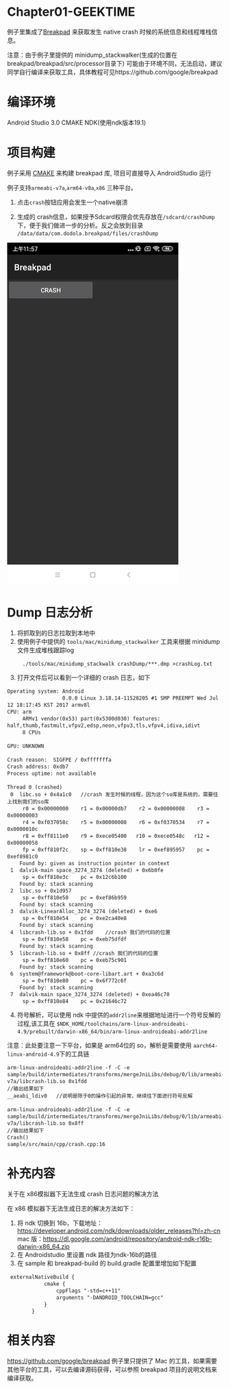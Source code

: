 Chapter01-GEEKTIME
======
例子里集成了[Breakpad](https://github.com/google/breakpad) 来获取发生 native crash 时候的系统信息和线程堆栈信息。

注意：由于例子里提供的 minidump_stackwalker(生成的位置在breakpad/breakpad/src/processor目录下) 可能由于环境不同，无法启动，建议同学自行编译来获取工具，具体教程可见https://github.com/google/breakpad


编译环境
=======
Android Studio 3.0
CMAKE
NDK(使用ndk版本19.1)

项目构建
=======

例子采用 [CMAKE](https://developer.android.com/ndk/guides/cmake) 来构建 breakpad  库, 项目可直接导入 AndroidStudio 运行

例子支持`armeabi-v7a`,`arm64-v8a`,`x86` 三种平台。

1. 点击`crash`按钮应用会发生一个native崩溃

2. 生成的 crash信息，如果授予Sdcard权限会优先存放在`/sdcard/crashDump`下，便于我们做进一步的分析。反之会放到目录 `/data/data/com.dodola.breakpad/files/crashDump`


![截图](screen.png)

Dump 日志分析
========

1. 将抓取到的日志拉取到本地中
2. 使用例子中提供的 `tools/mac/minidump_stackwalker` 工具来根据 minidump 文件生成堆栈跟踪log
```
	 ./tools/mac/minidump_stackwalk crashDump/***.dmp >crashLog.txt 
```
	 
3. 打开文件后可以看到一个详细的 crash 日志，如下

```
Operating system: Android
                  0.0.0 Linux 3.18.14-11528205 #1 SMP PREEMPT Wed Jul 12 18:17:45 KST 2017 armv8l
CPU: arm
     ARMv1 vendor(0x53) part(0x5300d030) features: half,thumb,fastmult,vfpv2,edsp,neon,vfpv3,tls,vfpv4,idiva,idivt
     8 CPUs

GPU: UNKNOWN

Crash reason:  SIGFPE / 0xfffffffa
Crash address: 0xdb7
Process uptime: not available

Thread 0 (crashed)
 0  libc.so + 0x4a1c0   //crash 发生时候的线程，因为这个so库是系统的，需要往上找到我们的so库
     r0 = 0x00000000    r1 = 0x00000db7    r2 = 0x00000008    r3 = 0x00000003
     r4 = 0xf037058c    r5 = 0x00000008    r6 = 0xf0370534    r7 = 0x0000010c
     r8 = 0xff8111e0    r9 = 0xece05400   r10 = 0xece0548c   r12 = 0x00000058
     fp = 0xff810f2c    sp = 0xff810e38    lr = 0xef895957    pc = 0xef8981c0
    Found by: given as instruction pointer in context
 1  dalvik-main space_3274_3274 (deleted) + 0x6b0fe
     sp = 0xff810e3c    pc = 0x12c6b100
    Found by: stack scanning
 2  libc.so + 0x1d957
     sp = 0xff810e50    pc = 0xef86b959
    Found by: stack scanning
 3  dalvik-LinearAlloc_3274_3274 (deleted) + 0xe6
     sp = 0xff810e54    pc = 0xe2ca40e8
    Found by: stack scanning
 4  libcrash-lib.so + 0x1fdd    //crash 我们的代码的位置  
     sp = 0xff810e58    pc = 0xeb75dfdf
    Found by: stack scanning
 5  libcrash-lib.so + 0x8ff //crash 我们的代码的位置 
     sp = 0xff810e60    pc = 0xeb75c901
    Found by: stack scanning
 6  system@framework@boot-core-libart.art + 0xa3c6d
     sp = 0xff810e80    pc = 0x6f772c6f
    Found by: stack scanning
 7  dalvik-main space_3274_3274 (deleted) + 0xea46c70
     sp = 0xff810e84    pc = 0x21646c72
```

4. 符号解析，可以使用 ndk 中提供的`addr2line`来根据地址进行一个符号反解的过程,该工具在 
`$NDK_HOME/toolchains/arm-linux-androideabi-4.9/prebuilt/darwin-x86_64/bin/arm-linux-androideabi-addr2line`
 
 注意：此处要注意一下平台，如果是 arm64位的 so，解析是需要使用 `aarch64-linux-android-4.9`下的工具链
```
arm-linux-androideabi-addr2line -f -C -e sample/build/intermediates/transforms/mergeJniLibs/debug/0/lib/armeabi-v7a/libcrash-lib.so 0x1fdd                           
//输出结果如下
__aeabi_ldiv0   //说明是除于0的操作引起的异常，继续往下面进行符号反解

arm-linux-androideabi-addr2line -f -C -e sample/build/intermediates/transforms/mergeJniLibs/debug/0/lib/armeabi-v7a/libcrash-lib.so 0x8ff                           
//输出结果如下
Crash()
sample/src/main/cpp/crash.cpp:16

```
补充内容
=======

关于在 x86模拟器下无法生成 crash 日志问题的解决方法

在 x86 模拟器下无法生成日志的解决方法如下：
1. 将 ndk 切换到 16b，下载地址： https://developer.android.com/ndk/downloads/older_releases?hl=zh-cn 
mac 版：https://dl.google.com/android/repository/android-ndk-r16b-darwin-x86_64.zip
2. 在 Androidstudio 里设置 ndk 路径为ndk-16b的路径
3. 在 sample 和 breakpad-build 的 build.gradle 配置里增加如下配置
```
 externalNativeBuild {
            cmake {
                cppFlags "-std=c++11"
                arguments "-DANDROID_TOOLCHAIN=gcc"
            }
        }

```



相关内容
=======
https://github.com/google/breakpad
例子里只提供了 Mac 的工具，如果需要其他平台的工具，可以去编译源码获得，可以参照 breakpad 项目的说明文档来编译获取。
